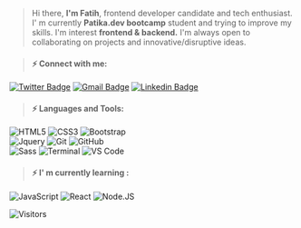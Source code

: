 >Hi there, **I'm Fatih**, frontend developer candidate and tech enthusiast. I' m currently **Patika.dev bootcamp** student and trying to improve my skills. I'm interest **frontend & backend.** I'm always open to collaborating on projects and innovative/disruptive ideas.


> #### ⚡️ Connect with me:

[![Twitter Badge](https://img.shields.io/badge/-fatih_bas-blue?style=plastic&logo=Twitter&logoColor=white&link=https://twitter.com/fatih_bas)](https://twitter.com/fatih_bas)
[![Gmail Badge](https://img.shields.io/badge/-fatihbas1@gmail.com-c14438?style=plastic&logo=Gmail&logoColor=white&link=mailto:fatihbas1@gmail.com)](mailto:fatihbas1@gmail.com)
[![Linkedin Badge](https://img.shields.io/badge/-fatih_bas-blue?style=plastic&logo=Linkedin&logoColor=white&link=https://www.linkedin.com/in/fatih-bas)](https://www.linkedin.com/in/fatih-bas)

> #### ⚡️ Languages and Tools:

![HTML5](https://img.shields.io/badge/-HTML5-orange?style=plastic&logo=html5&logoColor=white)
![CSS3](https://img.shields.io/badge/-CSS3-1572B6?style=plastic&logo=css3)
![Bootstrap](https://img.shields.io/badge/-Bootstrap-red?style=plastic&logo=bootstrap)<br>
![Jquery](https://img.shields.io/badge/-jquery-9cf?style=plastic&logo=jquery)
![Git](https://img.shields.io/badge/-Git-black?style=plastic&logo=git)
![GitHub](https://img.shields.io/badge/-GitHub-purple?style=plastic&logo=github)<br>
![Sass](https://img.shields.io/badge/-Sass-pink?style=plastic&logo=sass)
![Terminal](https://img.shields.io/badge/-Terminal-black?style=plastic&logo=Terminal)
![VS Code](https://img.shields.io/badge/-VS%20Code-yellowgreen?style=plastic&logo=visual-studio-code)
  
  
> #### ⚡️ I' m currently learning :   
![JavaScript](https://img.shields.io/badge/-JavaScript-yellow?style=plastic&logo=javascript)
![React](https://img.shields.io/badge/-React-3b2e5a?style=plastic&logo=react)
![Node.JS](https://img.shields.io/badge/-Node.JS-green?style=plastic&logo=Node.js)



![Visitors](https://api.visitorbadge.io/api/visitors?path=fatih-bas&label=visitors&labelColor=%23697689&countColor=%23ff8a65&style=plastic)





